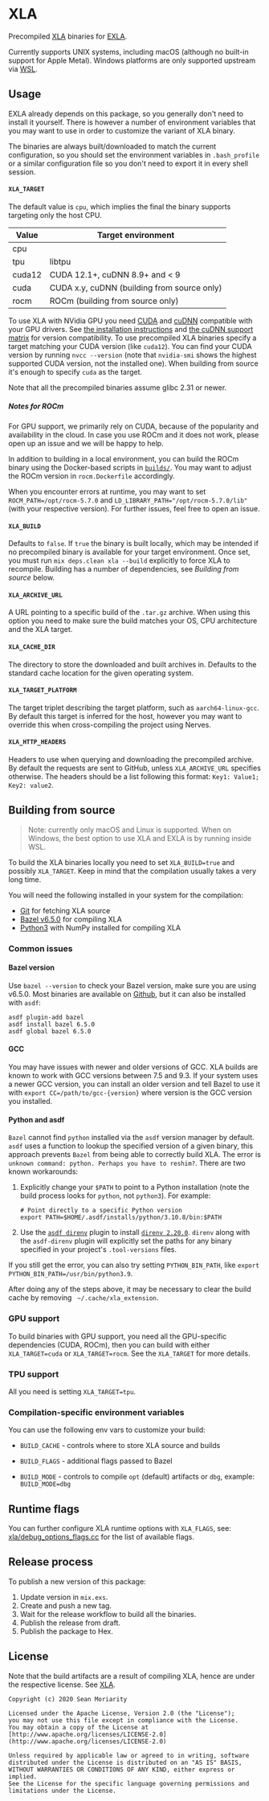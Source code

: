 # XLA

Precompiled [XLA](https://github.com/openxla/xla) binaries for [EXLA](https://github.com/elixir-nx/nx/tree/main/exla).

Currently supports UNIX systems, including macOS (although no built-in support for Apple Metal).
Windows platforms are only supported upstream via [WSL](https://en.wikipedia.org/wiki/Windows_Subsystem_for_Linux).

## Usage

EXLA already depends on this package, so you generally don't need to install it yourself.
There is however a number of environment variables that you may want to use in order to
customize the variant of XLA binary.

The binaries are always built/downloaded to match the current configuration, so you should
set the environment variables in `.bash_profile` or a similar configuration file so you don't
need to export it in every shell session.

#### `XLA_TARGET`

The default value is `cpu`, which implies the final the binary supports targeting
only the host CPU.

| Value | Target environment |
| --- | --- |
| cpu | |
| tpu | libtpu |
| cuda12 | CUDA 12.1+, cuDNN 8.9+ and < 9 |
| cuda | CUDA x.y, cuDNN (building from source only) |
| rocm | ROCm (building from source only) |

To use XLA with NVidia GPU you need [CUDA](https://developer.nvidia.com/cuda-downloads)
and [cuDNN](https://developer.nvidia.com/cudnn) compatible with your GPU drivers.
See [the installation instructions](https://docs.nvidia.com/deeplearning/cudnn/install-guide/index.html)
and [the cuDNN support matrix](https://docs.nvidia.com/deeplearning/cudnn/support-matrix/index.html)
for version compatibility. To use precompiled XLA binaries specify a target matching
your CUDA version (like `cuda12`). You can find your CUDA version by running `nvcc --version`
(note that `nvidia-smi` shows the highest supported CUDA version, not the installed one).
When building from source it's enough to specify `cuda` as the target.

Note that all the precompiled binaries assume glibc 2.31 or newer.

##### Notes for ROCm

For GPU support, we primarily rely on CUDA, because of the popularity and availability
in the cloud. In case you use ROCm and it does not work, please open up an issue and
we will be happy to help.

In addition to building in a local environment, you can build the ROCm binary using
the Docker-based scripts in [`builds/`](https://github.com/elixir-nx/xla/tree/main/builds). You may want to adjust the ROCm
version in `rocm.Dockerfile` accordingly.

When you encounter errors at runtime, you may want to set `ROCM_PATH=/opt/rocm-5.7.0`
and `LD_LIBRARY_PATH="/opt/rocm-5.7.0/lib"` (with your respective version). For further
issues, feel free to open an issue.

#### `XLA_BUILD`

Defaults to `false`. If `true` the binary is built locally, which may be intended
if no precompiled binary is available for your target environment. Once set, you
must run `mix deps.clean xla --build` explicitly to force XLA to recompile.
Building has a number of dependencies, see *Building from source* below.

#### `XLA_ARCHIVE_URL`

A URL pointing to a specific build of the `.tar.gz` archive. When using this option
you need to make sure the build matches your OS, CPU architecture and the XLA target.

#### `XLA_CACHE_DIR`

The directory to store the downloaded and built archives in. Defaults to the standard
cache location for the given operating system.

#### `XLA_TARGET_PLATFORM`

The target triplet describing the target platform, such as `aarch64-linux-gcc`. By default
this target is inferred for the host, however you may want to override this when cross-compiling
the project using Nerves.

#### `XLA_HTTP_HEADERS`

Headers to use when querying and downloading the precompiled archive. By default the
requests are sent to GitHub, unless `XLA_ARCHIVE_URL` specifies otherwise. The headers
should be a list following this format: `Key1: Value1; Key2: value2`.

## Building from source

> Note: currently only macOS and Linux is supported. When on Windows, the best option
> to use XLA and EXLA is by running inside WSL.

To build the XLA binaries locally you need to set `XLA_BUILD=true` and possibly `XLA_TARGET`.
Keep in mind that the compilation usually takes a very long time.

You will need the following installed in your system for the compilation:

  * [Git](https://git-scm.com/) for fetching XLA source
  * [Bazel v6.5.0](https://bazel.build/) for compiling XLA
  * [Python3](https://python.org) with NumPy installed for compiling XLA

### Common issues

#### Bazel version

Use `bazel --version` to check your Bazel version, make sure you are using v6.5.0.
Most binaries are available on [Github](https://github.com/bazelbuild/bazel/releases),
but it can also be installed with `asdf`:

```shell
asdf plugin-add bazel
asdf install bazel 6.5.0
asdf global bazel 6.5.0
```

#### GCC

You may have issues with newer and older versions of GCC. XLA builds are known to work
with GCC versions between 7.5 and 9.3. If your system uses a newer GCC version, you can
install an older version and tell Bazel to use it with `export CC=/path/to/gcc-{version}`
where version is the GCC version you installed.

#### Python and asdf

`Bazel` cannot find `python` installed via the `asdf` version manager by default. `asdf` uses a
function to lookup the specified version of a given binary, this approach prevents `Bazel` from
being able to correctly build XLA. The error is `unknown command: python. Perhaps you have to reshim?`.
There are two known workarounds:

1. Explicitly change your `$PATH` to point to a Python installation (note the build process
   looks for `python`, not `python3`). For example:

    ```shell
    # Point directly to a specific Python version
    export PATH=$HOME/.asdf/installs/python/3.10.8/bin:$PATH
    ```

2. Use the [`asdf direnv`](https://github.com/asdf-community/asdf-direnv) plugin to install [`direnv 2.20.0`](https://direnv.net).
   `direnv` along with the `asdf-direnv` plugin will explicitly set the paths for any binary specified
   in your project's `.tool-versions` files.

If you still get the error, you can also try setting `PYTHON_BIN_PATH`, like `export PYTHON_BIN_PATH=/usr/bin/python3.9`.

After doing any of the steps above, it may be necessary to clear the build cache by removing ` ~/.cache/xla_extension`.

### GPU support

To build binaries with GPU support, you need all the GPU-specific dependencies (CUDA, ROCm),
then you can build with either `XLA_TARGET=cuda` or `XLA_TARGET=rocm`. See the `XLA_TARGET`
for more details.

### TPU support

All you need is setting `XLA_TARGET=tpu`.

### Compilation-specific environment variables

You can use the following env vars to customize your build:

  * `BUILD_CACHE` - controls where to store XLA source and builds

  * `BUILD_FLAGS` - additional flags passed to Bazel

  * `BUILD_MODE` - controls to compile `opt` (default) artifacts or `dbg`, example: `BUILD_MODE=dbg`

## Runtime flags

You can further configure XLA runtime options with `XLA_FLAGS`,
see: [xla/debug_options_flags.cc](https://github.com/openxla/xla/blob/main/xla/debug_options_flags.cc)
for the list of available flags.

## Release process

To publish a new version of this package:

1. Update version in `mix.exs`.
2. Create and push a new tag.
3. Wait for the release workflow to build all the binaries.
4. Publish the release from draft.
5. Publish the package to Hex.

## License

Note that the build artifacts are a result of compiling XLA, hence are under
the respective license. See [XLA](https://github.com/openxla/xla).

```text
Copyright (c) 2020 Sean Moriarity

Licensed under the Apache License, Version 2.0 (the "License");
you may not use this file except in compliance with the License.
You may obtain a copy of the License at [http://www.apache.org/licenses/LICENSE-2.0](http://www.apache.org/licenses/LICENSE-2.0)

Unless required by applicable law or agreed to in writing, software
distributed under the License is distributed on an "AS IS" BASIS,
WITHOUT WARRANTIES OR CONDITIONS OF ANY KIND, either express or implied.
See the License for the specific language governing permissions and
limitations under the License.
```
